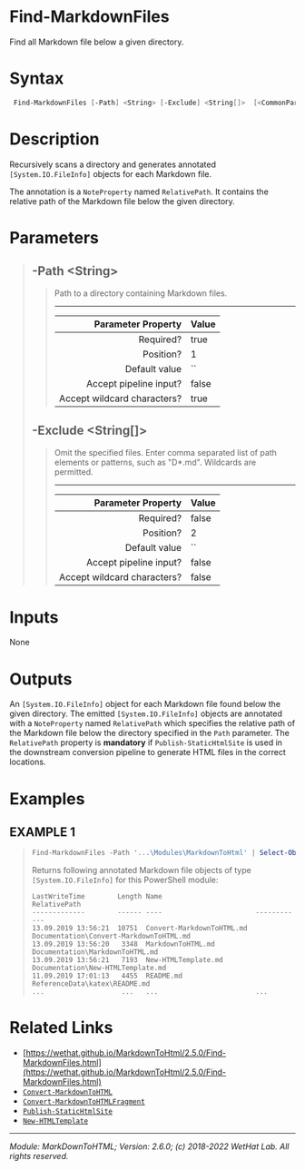 ﻿# Find-MarkdownFiles

Find all Markdown file below a given directory.

# Syntax
```PowerShell
 Find-MarkdownFiles [-Path] <String> [-Exclude] <String[]>  [<CommonParameters>] 
```


# Description


Recursively scans a directory and generates annotated `[System.IO.FileInfo]`
objects for each Markdown file.

The annotation is a `NoteProperty` named `RelativePath`. It contains the
relative path of the Markdown file below the given directory.





# Parameters

<blockquote>



## -Path \<String\>

<blockquote>

Path to a directory containing Markdown files.

---

Parameter Property         | Value
--------------------------:|:----------
Required?                  | true
Position?                  | 1
Default value              | ``
Accept pipeline input?     | false
Accept wildcard characters?| true

</blockquote>
 

## -Exclude \<String[]\>

<blockquote>

Omit the specified files. Enter comma separated list of path elements or
patterns, such as "D*.md". Wildcards are permitted.

---

Parameter Property         | Value
--------------------------:|:----------
Required?                  | false
Position?                  | 2
Default value              | ``
Accept pipeline input?     | false
Accept wildcard characters?| false

</blockquote>


</blockquote>


# Inputs
None


# Outputs
An `[System.IO.FileInfo]` object for each Markdown file found below
the given directory. The emitted
`[System.IO.FileInfo]` objects are annotated with a `NoteProperty` named
`RelativePath` which specifies the relative path of the Markdown file below the
directory specified in the `Path` parameter. The `RelativePath` property is
**mandatory** if `Publish-StaticHtmlSite` is used in the downstream conversion
pipeline to generate HTML files in the correct locations.

# Examples


## EXAMPLE 1

> ~~~ PowerShell
> Find-MarkdownFiles -Path '...\Modules\MarkdownToHtml' | Select-Object -Property Mode,LastWriteTime,Length,Name,RelativePath | Format-Table
> ~~~
>
> 
> Returns following annotated Markdown file objects of type `[System.IO.FileInfo]` for this PowerShell module:
> 
>     LastWriteTime        Length Name                       RelativePath
>     -------------        ------ ----                       ------------
>     13.09.2019 13:56:21  10751  Convert-MarkdownToHTML.md  Documentation\Convert-MarkdownToHTML.md
>     13.09.2019 13:56:20   3348  MarkdownToHTML.md          Documentation\MarkdownToHTML.md
>     13.09.2019 13:56:21   7193  New-HTMLTemplate.md        Documentation\New-HTMLTemplate.md
>     11.09.2019 17:01:13   4455  README.md                  ReferenceData\katex\README.md
>     ...                   ...   ...                        ...
> 
> 
> 
> 
> 
> 
> 
> 
> 
> 
> 
> 


# Related Links

* [https://wethat.github.io/MarkdownToHtml/2.5.0/Find-MarkdownFiles.html](https://wethat.github.io/MarkdownToHtml/2.5.0/Find-MarkdownFiles.html) 
* [`Convert-MarkdownToHTML`](Convert-MarkdownToHTML.md) 
* [`Convert-MarkdownToHTMLFragment`](Convert-MarkdownToHTMLFragment.md) 
* [`Publish-StaticHtmlSite`](Publish-StaticHtmlSite.md) 
* [`New-HTMLTemplate`](New-HTMLTemplate.md)

---

<cite>Module: MarkDownToHTML; Version: 2.6.0; (c) 2018-2022 WetHat Lab. All rights reserved.</cite>
